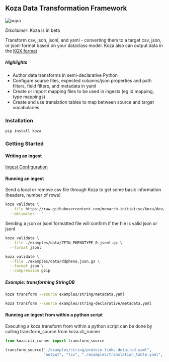 ## Koza Data Transformation Framework

![pupa](img/pupa.png)

*Disclaimer*: Koza is in beta

Transform csv, json, jsonl, and yaml - converting them to a target
csv, json, or jsonl format based on your dataclass model.  Koza also can output
data in the [KGX format](https://github.com/biolink/kgx/blob/master/specification/kgx-format.md#kgx-format-as-tsv)


##### Highlights

- Author data transforms in semi-declarative Python
- Configure source files, expected columns/json properties and path filters, field filters, and metadata in yaml
- Create or import mapping files to be used in ingests (eg id mapping, type mappings)
- Create and use translation tables to map between source and target vocabularies


### Installation

```
pip install koza
```

### Getting Started

#### Writing an ingest

[Ingest Configuration](ingest_configuration.md)

#### Running an ingest

Send a local or remove csv file through Koza to get some basic information (headers, number of rows)

```bash
koza validate \
  --file https://raw.githubusercontent.com/monarch-initiative/koza/dev/tests/resources/source-files/string.tsv \
  --delimiter ' '
```

Sending a json or jsonl formatted file will confirm if the file is valid json or jsonl
```bash
koza validate \
  --file ./examples/data/ZFIN_PHENOTYPE_0.jsonl.gz \
  --format jsonl
```

```bash
koza validate \
  --file ./examples/data/ddpheno.json.gz \
  --format json \
  --compression gzip
```

##### Example: transforming StringDB

```bash
koza transform --source examples/string/metadata.yaml 

koza transform --source examples/string-declarative/metadata.yaml 
```
#### Running an ingest from within a python script

Executing a koza transform from within a python script can be done by calling transform_source from koza.cli_runner

```python
from koza.cli_runner import transform_source

transform_source("./examples/string/protein-links-detailed.yaml",
                 "output", "tsv", "./examples/translation_table.yaml", None)
```
